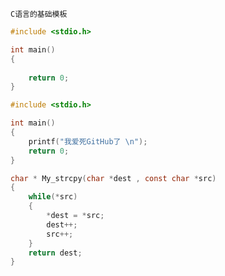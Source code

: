 
`C语言的基础模板`

```C title="start"
#include <stdio.h>

int main()
{
	
	return 0;
}
```

```C
#include <stdio.h>

int main()
{
	printf("我爱死GitHub了 \n");
	return 0;
}

char * My_strcpy(char *dest , const char *src)
{
	while(*src)
	{
		*dest = *src;
		dest++;
		src++;
	}
	return dest;
}
```



